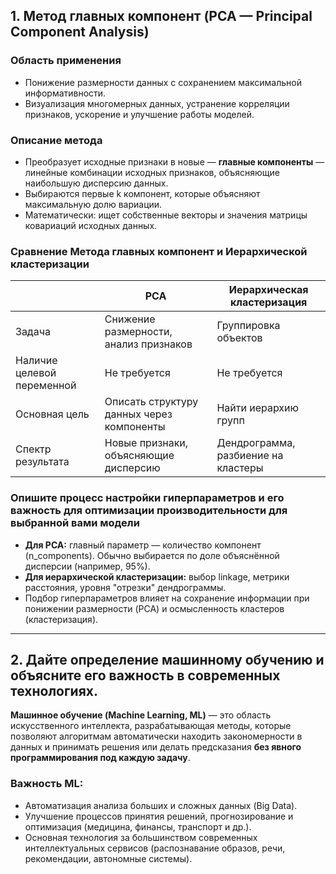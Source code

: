 ## 1. Метод главных компонент (PCA — Principal Component Analysis)

### Область применения
- Понижение размерности данных с сохранением максимальной информативности.
- Визуализация многомерных данных, устранение корреляции признаков, ускорение и улучшение работы моделей.

### Описание метода
- Преобразует исходные признаки в новые — **главные компоненты** — линейные комбинации исходных признаков, объясняющие наибольшую дисперсию данных.
- Выбираются первые k компонент, которые объясняют максимальную долю вариации.
- Математически: ищет собственные векторы и значения матрицы ковариаций исходных данных.

### Сравнение Метода главных компонент и Иерархической кластеризации

|                            | **PCA**                                   | **Иерархическая кластеризация**     |
| -------------------------- | ----------------------------------------- | ----------------------------------- |
| Задача                     | Снижение размерности, анализ признаков    | Группировка объектов                |
| Наличие целевой переменной | Не требуется                              | Не требуется                        |
| Основная цель              | Описать структуру данных через компоненты | Найти иерархию групп                |
| Спектр результата          | Новые признаки, объясняющие дисперсию     | Дендрограмма, разбиение на кластеры |

### Опишите процесс настройки гиперпараметров и его важность для оптимизации производительности для выбранной вами модели

- **Для PCA:** главный параметр — количество компонент (n_components). Обычно выбирается по доле объяснённой дисперсии (например, 95%).
- **Для иерархической кластеризации:** выбор linkage, метрики расстояния, уровня "отрезки" дендрограммы.
- Подбор гиперпараметров влияет на сохранение информации при понижении размерности (PCA) и осмысленность кластеров (кластеризация).

---

## 2. Дайте определение машинному обучению и объясните его важность в современных технологиях.

**Машинное обучение (Machine Learning, ML)** — это область искусственного интеллекта, разрабатывающая методы, которые позволяют алгоритмам автоматически находить закономерности в данных и принимать решения или делать предсказания **без явного программирования под каждую задачу**.

### Важность ML:
- Автоматизация анализа больших и сложных данных (Big Data).
- Улучшение процессов принятия решений, прогнозирование и оптимизация (медицина, финансы, транспорт и др.).
- Основная технология за большинством современных интеллектуальных сервисов (распознавание образов, речи, рекомендации, автономные системы).
